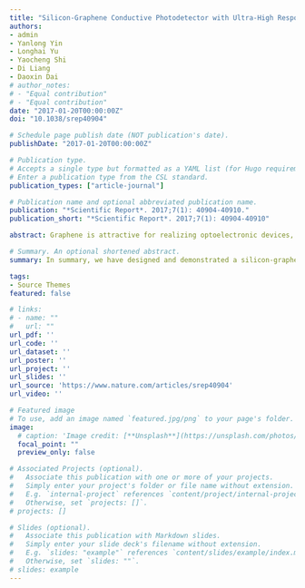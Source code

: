 ```yaml
---
title: "Silicon-Graphene Conductive Photodetector with Ultra-High Responsivity"
authors:
- admin
- Yanlong Yin
- Longhai Yu
- Yaocheng Shi
- Di Liang
- Daoxin Dai
# author_notes:
# - "Equal contribution"
# - "Equal contribution"
date: "2017-01-20T00:00:00Z"
doi: "10.1038/srep40904"

# Schedule page publish date (NOT publication's date).
publishDate: "2017-01-20T00:00:00Z"

# Publication type.
# Accepts a single type but formatted as a YAML list (for Hugo requirements).
# Enter a publication type from the CSL standard.
publication_types: ["article-journal"]

# Publication name and optional abbreviated publication name.
publication: "*Scientific Report*. 2017;7(1): 40904-40910."
publication_short: "*Scientific Report*. 2017;7(1): 40904-40910"

abstract: Graphene is attractive for realizing optoelectronic devices, including photodetectors because of the unique advantages. It can easily co-work with other semiconductors to form a Schottky junction, in which the photo-carrier generated by light absorption in the semiconductor might be transported to the graphene layer efficiently by the build-in field. It changes the graphene conduction greatly and provides the possibility of realizing a graphene-based conductive-mode photodetector. Here we design and demonstrate a silicon-graphene conductive photodetector with improved responsivity and response speed. An electrical-circuit model is established and the graphene-sheet pattern is designed optimally for maximizing the responsivity. The fabricated silicon-graphene conductive photodetector shows a responsivity of up to ~10^5 A/W at room temperature (27 °C) and the response time is as short as ~30 μs. The temperature dependence of the silicon-graphene conductive photodetector is studied for the first time. It is shown that the silicon-graphene conductive photodetector has ultra-high responsivity when operating at low temperature, which provides the possibility to detect extremely weak optical power. For example, the device can detect an input optical power as low as 6.2 pW with the responsivity as high as 2.4 × 10^7 A/W when operating at −25 °C in our experiment.

# Summary. An optional shortened abstract.
summary: In summary, we have designed and demonstrated a silicon-graphene conductive photodetector with improved responsivity and response speed. 

tags:
- Source Themes
featured: false

# links:
# - name: ""
#   url: ""
url_pdf: ''
url_code: ''
url_dataset: ''
url_poster: ''
url_project: ''
url_slides: ''
url_source: 'https://www.nature.com/articles/srep40904'
url_video: ''

# Featured image
# To use, add an image named `featured.jpg/png` to your page's folder. 
image:
  # caption: 'Image credit: [**Unsplash**](https://unsplash.com/photos/jdD8gXaTZsc)'
  focal_point: ""
  preview_only: false

# Associated Projects (optional).
#   Associate this publication with one or more of your projects.
#   Simply enter your project's folder or file name without extension.
#   E.g. `internal-project` references `content/project/internal-project/index.md`.
#   Otherwise, set `projects: []`.
# projects: []

# Slides (optional).
#   Associate this publication with Markdown slides.
#   Simply enter your slide deck's filename without extension.
#   E.g. `slides: "example"` references `content/slides/example/index.md`.
#   Otherwise, set `slides: ""`.
# slides: example
---
```


<!-- {{% callout note %}}
Click the *Cite* button above to demo the feature to enable visitors to import publication metadata into their reference management software.
{{% /callout %}}

{{% callout note %}}
Create your slides in Markdown - click the *Slides* button to check out the example.
{{% /callout %}}

Add the publication's **full text** or **supplementary notes** here. You can use rich formatting such as including [code, math, and images](https://docs.hugoblox.com/content/writing-markdown-latex/). -->
